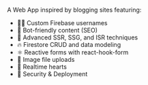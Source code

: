 <!-- ## Next.js + Firebase - The Full Course

- [Live Demo](https://next.fireship.io/)
- [Enroll in the Course](https://fireship.io/courses/react-next-firebase/)

Become an expert at React, Next.js, and Firebase by building a social blogging community from scratch.  -->

<!-- Build a complex webapp inspired by sites Dev.to and Medium, featuring... -->

A Web App inspired by blogging sites featuring:

- 👨‍🎤 Custom Firebase usernames
- 📰 Bot-friendly content (SEO)
- 🦾 Advanced SSR, SSG, and ISR techniques
- 🔥 Firestore CRUD and data modeling
- ⚛️ Reactive forms with react-hook-form
- 📂 Image file uploads
- 💞 Realtime hearts
- 🚀 Security & Deployment
